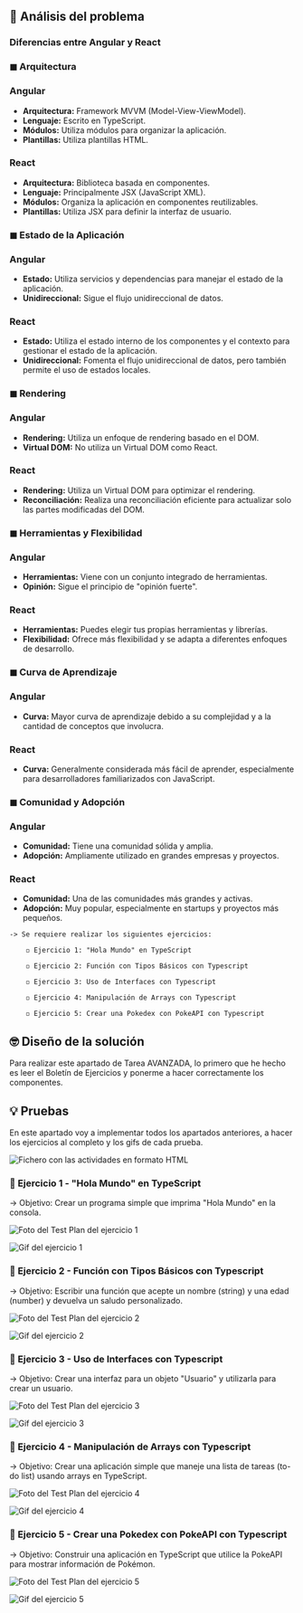 ## 🤔 Análisis del problema


### Diferencias entre Angular y React

### ◼ Arquitectura

### Angular
- **Arquitectura:** Framework MVVM (Model-View-ViewModel).
- **Lenguaje:** Escrito en TypeScript.
- **Módulos:** Utiliza módulos para organizar la aplicación.
- **Plantillas:** Utiliza plantillas HTML.

### React
- **Arquitectura:** Biblioteca basada en componentes.
- **Lenguaje:** Principalmente JSX (JavaScript XML).
- **Módulos:** Organiza la aplicación en componentes reutilizables.
- **Plantillas:** Utiliza JSX para definir la interfaz de usuario.

### ◼ Estado de la Aplicación

### Angular
- **Estado:** Utiliza servicios y dependencias para manejar el estado de la aplicación.
- **Unidireccional:** Sigue el flujo unidireccional de datos.

### React
- **Estado:** Utiliza el estado interno de los componentes y el contexto para gestionar el estado de la aplicación.
- **Unidireccional:** Fomenta el flujo unidireccional de datos, pero también permite el uso de estados locales.

### ◼ Rendering

### Angular
- **Rendering:** Utiliza un enfoque de rendering basado en el DOM.
- **Virtual DOM:** No utiliza un Virtual DOM como React.

### React
- **Rendering:** Utiliza un Virtual DOM para optimizar el rendering.
- **Reconciliación:** Realiza una reconciliación eficiente para actualizar solo las partes modificadas del DOM.

### ◼ Herramientas y Flexibilidad

### Angular
- **Herramientas:** Viene con un conjunto integrado de herramientas.
- **Opinión:** Sigue el principio de "opinión fuerte".

### React
- **Herramientas:** Puedes elegir tus propias herramientas y librerías.
- **Flexibilidad:** Ofrece más flexibilidad y se adapta a diferentes enfoques de desarrollo.

### ◼ Curva de Aprendizaje

### Angular
- **Curva:** Mayor curva de aprendizaje debido a su complejidad y a la cantidad de conceptos que involucra.

### React
- **Curva:** Generalmente considerada más fácil de aprender, especialmente para desarrolladores familiarizados con JavaScript.

### ◼ Comunidad y Adopción

### Angular
- **Comunidad:** Tiene una comunidad sólida y amplia.
- **Adopción:** Ampliamente utilizado en grandes empresas y proyectos.

### React
- **Comunidad:** Una de las comunidades más grandes y activas.
- **Adopción:** Muy popular, especialmente en startups y proyectos más pequeños.



```
-> Se requiere realizar los siguientes ejercicios:

    ◽ Ejercicio 1: "Hola Mundo" en TypeScript

    ◽ Ejercicio 2: Función con Tipos Básicos con Typescript

    ◽ Ejercicio 3: Uso de Interfaces con Typescript

    ◽ Ejercicio 4: Manipulación de Arrays con Typescript

    ◽ Ejercicio 5: Crear una Pokedex con PokeAPI con Typescript

```


## 🤓 Diseño de la solución
Para realizar este apartado de Tarea AVANZADA, lo primero que he hecho es leer el Boletín de Ejercicios y ponerme a hacer correctamente los
componentes.


## 💡 Pruebas

En este apartado voy a implementar todos los apartados anteriores, a hacer los ejercicios al completo y los gifs de cada
prueba.

![Fichero con las actividades en formato HTML](./fotos/Captura.PNG)


### 🔰 Ejercicio 1 -  "Hola Mundo" en TypeScript
-> Objetivo: Crear un programa simple que imprima "Hola Mundo" en la consola.

![Foto del Test Plan del ejercicio 1](./fotos/test1.PNG)

![Gif del ejercicio 1](./fotos/GifEjer1.gif)

### 🔰 Ejercicio 2 -  Función con Tipos Básicos con Typescript
-> Objetivo: Escribir una función que acepte un nombre (string) y una edad (number) y devuelva un saludo personalizado.

![Foto del Test Plan del ejercicio 2](./fotos/test2.PNG)

![Gif del ejercicio 2](./fotos/GifEjer2.gif)

### 🔰 Ejercicio 3 -  Uso de Interfaces con Typescript
-> Objetivo: Crear una interfaz para un objeto "Usuario" y utilizarla para crear un usuario.

![Foto del Test Plan del ejercicio 3](./fotos/test3.PNG)

![Gif del ejercicio 3](./fotos/GifEjer3.gif)

### 🔰 Ejercicio 4 -  Manipulación de Arrays con Typescript
-> Objetivo: Crear una aplicación simple que maneje una lista de tareas (to-do list) usando arrays en TypeScript.

![Foto del Test Plan del ejercicio 4](./fotos/test4.PNG)

![Gif del ejercicio 4](./fotos/GifEjer4.gif)

### 🔰 Ejercicio 5 -  Crear una Pokedex con PokeAPI con Typescript
-> Objetivo: Construir una aplicación en TypeScript que utilice la PokeAPI para mostrar información de Pokémon.

![Foto del Test Plan del ejercicio 5](./fotos/test5.PNG)

![Gif del ejercicio 5](./fotos/GifEjer5.gif)
